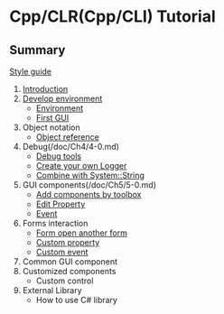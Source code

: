 # Cpp/CLR(Cpp/CLI) Tutorial
## Summary

[Style guide](/doc/CppCLIstyleGuide.md)

1. [Introduction](https://zh.wikipedia.org/wiki/C%2B%2B/CLI)
2. [Develop environment](/doc/Ch2/2-0.md)
    * [Environment](/doc/Ch2/2-1.md)
    * [First GUI](/doc/Ch2/2-2.md)
3. Object notation
    * [Object reference](/doc/Ch3/3-1.md)
4. Debug(/doc/Ch4/4-0.md)
    * [Debug tools](/doc/Ch4/4-1.md)
    * [Create your own Logger](/doc/Ch4/4-2.md)
    * [Combine with System::String](/doc/Ch4/4-3.md)
5. GUI components(/doc/Ch5/5-0.md)
    * [Add components by toolbox ](/doc/Ch5/5-1.md)
    * [Edit Property](/doc/Ch5/5-2.md)
    * [Event](/doc/Ch5/5-3.md)
6. Forms interaction
    * [Form open another form](/doc/Ch6/6-1.md)
    * [Custom property](/doc/Ch6/6-2.md)
    * [Custom event](/doc/Ch6/6-3.md)
7. Common GUI component
8. Customized components
    * Custom control
9. External Library
    * How to use C# library